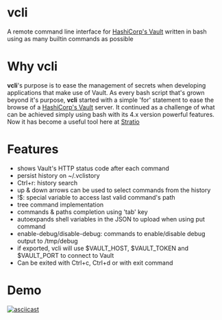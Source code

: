 # vcli
A remote command line interface for [HashiCorp's Vault](https://www.vaultproject.io/) written in bash using as many builtin commands as possible

# Why vcli
**vcli**'s purpose is to ease the management of secrets when developing applications that make use of Vault.
As every bash script that's grown beyond it's purpose, **vcli** started with a simple 'for' statement to ease the browse of a [HashiCorp's Vault](https://www.vaultproject.io/) server. It continued as a challenge of what can be achieved simply using bash with its 4.x version powerful features.
Now it has become a useful tool here at [Stratio](http://www.stratio.com)

# Features
* shows Vault's HTTP status code after each command
* persist history on ~/.vclistory
* Ctrl+r: history search
* up & down arrows can be used to select commands from the history
* !$: special variable to access last valid command's path
* tree command implementation
* commands & paths completion using 'tab' key
* autoexpands shell variables in the JSON to upload when using put command
* enable-debug/disable-debug: commands to enable/disable debug output to /tmp/debug
* if exported, vcli will use $VAULT_HOST, $VAULT_TOKEN and $VAULT_PORT to connect to Vault
* Can be exited with Ctrl+c, Ctrl+d or with exit command

# Demo
[![asciicast](https://asciinema.org/a/wjnTS96LkWwUFwWfsFoiOMhPG.png)](https://asciinema.org/a/wjnTS96LkWwUFwWfsFoiOMhPG)
